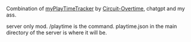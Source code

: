 Combination of [myPlayTimeTracker](https://github.com/Circuit-Overtime/myPlayTimeTracker) by [Circuit-Overtime](https://github.com/Circuit-Overtime), chatgpt and my ass.

server only mod. /playtime is the command. playtime.json in the main directory of the server is where it will be.

